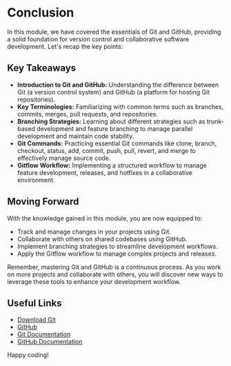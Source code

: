 # Conclusion

In this module, we have covered the essentials of Git and GitHub, providing a solid foundation for version control and collaborative software development. Let's recap the key points:

## Key Takeaways

- **Introduction to Git and GitHub:** Understanding the difference between Git (a version control system) and GitHub (a platform for hosting Git repositories).
- **Key Terminologies:** Familiarizing with common terms such as branches, commits, merges, pull requests, and repositories.
- **Branching Strategies:** Learning about different strategies such as trunk-based development and feature branching to manage parallel development and maintain code stability.
- **Git Commands:** Practicing essential Git commands like clone, branch, checkout, status, add, commit, push, pull, revert, and merge to effectively manage source code.
- **Gitflow Workflow:** Implementing a structured workflow to manage feature development, releases, and hotfixes in a collaborative environment.

## Moving Forward

With the knowledge gained in this module, you are now equipped to:

- Track and manage changes in your projects using Git.
- Collaborate with others on shared codebases using GitHub.
- Implement branching strategies to streamline development workflows.
- Apply the Gitflow workflow to manage complex projects and releases.

Remember, mastering Git and GitHub is a continuous process. As you work on more projects and collaborate with others, you will discover new ways to leverage these tools to enhance your development workflow.

## Useful Links

- [Download Git](https://git-scm.com/downloads)
- [GitHub](https://github.com/)
- [Git Documentation](https://git-scm.com/doc)
- [GitHub Documentation](https://docs.github.com/)

Happy coding!
